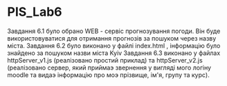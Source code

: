 # PIS_Lab6
Завдання 6.1 було обрано WEB - сервiс прогнозування погоди. Вiн буде використовуватися для отримання прогнозiв за пошуком через назву мiста.
Завдання 6.2 було виконано у файлi index.html , iнформацiю було знайдено за пошуком назви мiста Kyiv
Завдання 6.3 виконано у файлах httpServer_v1.js (реалiзовано простий приклад) та httpServer_v2.js (реалiзовано сервер, який приймаэ звернення у виглядi мого логiну moodle та видаэ iнформацiю про моэ прiзвище, iм'я, групу та курс).
